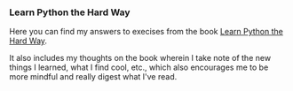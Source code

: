 ### Learn Python the Hard Way

Here you can find my answers to execises from the book [Learn Python the Hard Way](http://learnpythonthehardway.org/book/).

It also includes my thoughts on the book wherein I take note of the new things I learned, what I find cool, etc., which also encourages me to be more mindful and really digest what I've read.
